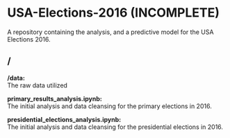 # USA-Elections-2016 (INCOMPLETE)
A repository containing the analysis, and a predictive model for the USA Elections 2016.

## /
**/data:**  
The raw data utilized

**primary_results_analysis.ipynb:**  
The initial analysis and data cleansing for the primary elections in 2016.

**presidential_elections_analysis.ipynb:**  
The initial analysis and data cleansing for the presidential elections in 2016.
